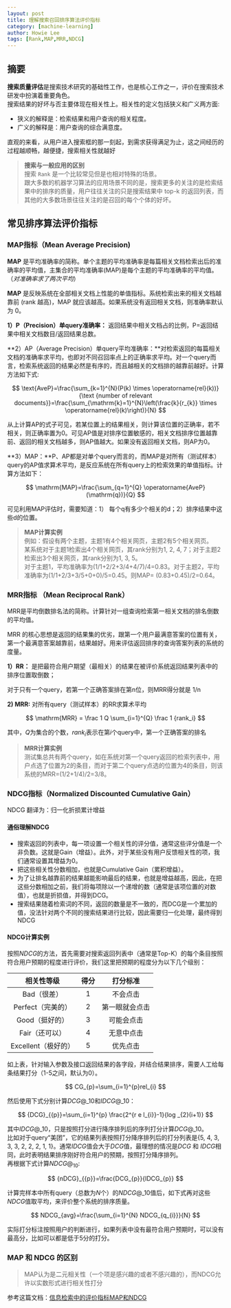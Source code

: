 ```yaml
---
layout: post
title: 理解搜索召回排序算法评价指标
category: [machine-learning]
author: Howie Lee
tags: [Rank,MAP,MRR,NDCG]
---
```


## 摘要
**搜索质量评估**是搜索技术研究的基础性工作，也是核心工作之一，评价在搜索技术研发中扮演着重要角色。  
搜索结果的好坏与否主要体现在相关性上。相关性的定义包括狭义和广义两方面:  

* 狭义的解释是：检索结果和用户查询的相关程度。
* 广义的解释是：用户查询的综合满意度。  

直观的来看，从用户进入搜索框的那一刻起，到需求获得满足为止，这之间经历的过程越顺畅，越便捷，搜索相关性就越好  

> **搜索与一般应用的区别**  
> 搜索 `Rank` 是一个比较常见但是也相对特殊的场景。  
> 跟大多数的机器学习算法的应用场景不同的是，搜索更多的关注的是检索结果中的排序的质量，用户往往关注的只是搜索结果中 top-k 的返回列表，而其他的大多数场景往往关注的是召回的每个个体的好坏。

## 常见排序算法评价指标

### MAP指标（Mean Average Precision)

**MAP** 是平均准确率的简称。单个主题的平均准确率是每篇相关文档检索出后的准确率的平均值，主集合的平均准确率(MAP)是每个主题的平均准确率的平均值。（*对准确率求了两次平均*）

**MAP** 是反映系统在全部相关文档上性能的单值指标。系统检索出来的相关文档越靠前 (rank 越高)，MAP 就应该越高。如果系统没有返回相关文档，则准确率默认为 0。

**1）P（Precision）单query准确率：** 返回结果中相关文档占的比例，P=返回结果中相关文档数目/返回结果总数。

**2）AP（Average Precision）单query平均准确率：**对检索返回的每篇相关文档的准确率求平均，也即对不同召回率点上的正确率求平均。对一个query而言，检索系统返回的结果必然是有序的，而且越相关的文档排的越靠前越好。计算方法如下式:  

$$
\text{AveP}=\frac{\sum_{k=1}^{N}(P(k) \times \operatorname{rel}(k))}{\text {number of relevant documents}}=\frac{\sum_{\mathrm{k}=1}^{N}\left(\frac{k}{r_{k}} \times \operatorname{rel}(k)\right)}{N}
$$

从上计算AP的式子可见，若某位置上的结果相关，则计算该位置的正确率，若不相关，则正确率置为0。可见AP值是对排序位置敏感的，相关文档排序位置越靠前、返回的相关文档越多，则AP值越大。如果没有返回相关文档，则AP为0。

**3）MAP：**P、AP都是对单个query而言的，而MAP是对所有（测试样本）query的AP值求算术平均，是反应系统在所有query上的检索效果的单值指标。计算方法如下：

$$
\mathrm{MAP}=\frac{\sum_{q=1}^{Q} \operatorname{AveP}(\mathrm{q})}{Q}
$$

可见利用MAP评估时，需要知道：1） 每个q有多少个相关的d；2）排序结果中这些d的位置。

> **MAP计算实例**  
> 例如：假设有两个主题，主题1有4个相关网页，主题2有5个相关网页。  
>某系统对于主题1检索出4个相关网页，其rank分别为1, 2, 4, 7；对于主题2检索出3个相关网页，其rank分别为1, 3, 5。  
>对于主题1，平均准确率为(1/1+2/2+3/4+4/7)/4=0.83。对于主题2，平均准确率为(1/1+2/3+3/5+0+0)/5=0.45。则MAP= (0.83+0.45)/2=0.64。

### MRR指标 （Mean Reciprocal Rank）

MRR是平均倒数排名法的简称。计算针对一组查询检索第一相关文档的排名倒数的平均值。

MRR 的核心思想是返回的结果集的优劣，跟第一个用户最满意答案的位置有关，第一个最满意答案越靠前，结果越好。用来评估返回排序的查询答案列表的系统的度量。

**1）RR：** 是把最符合用户期望（最相关）的结果在被评价系统返回结果列表中的排序位置取倒数；

对于只有一个query，若第一个正确答案排在第n位，则MRR得分就是 1/n

**2)  MRR:** 对所有query（测试样本）的RR求算术平均

$$
\mathrm{MRR} = \frac 1 Q \sum_{i=1}^{Q} \frac 1 {rank_i}
$$

其中，$Q$为集合的个数，$rank_i$表示在第$i$个query中，第一个正确答案的排名

> **MRR计算实例**  
> 测试集总共有两个query，如在系统对第一个query返回的检索列表中，用户点选了位置为2的条目，而对于第二个query点选的位置为4的条目，则该系统的MRR=(1/2+1/4)/2=3/8。

### NDCG指标（Normalized Discounted Cumulative Gain）

NDCG 翻译为：归一化折损累计增益

#### 通俗理解NDCG

* 搜索返回的列表中，每一项设置一个相关性的评分值，通常这些评分值是一个非负数。这就是Gain（增益）。此外，对于某些没有用户反馈相关性的项，我们通常设置其增益为0。
* 把这些相关性分数相加，也就是Cumulative Gain（累积增益）。
* 为了让排名越靠前的结果越能影响最后的结果，也就是增益越高，因此，在把这些分数相加之前，我们将每项除以一个递增的数（通常是该项位置的对数值），也就是折损值，并得到DCG。
* 搜索结果随着检索词的不同，返回的数量是不一致的，而DCG是一个累加的值，没法针对两个不同的搜索结果进行比较，因此需要归一化处理，最终得到 NDCG

#### NDCG计算实例

按照$NDCG$的方法，首先需要对搜索返回列表中（通常是Top-K）的每个条目按照符合用户预期的程度进行评价，我们这里把预期的程度分为以下几个级别：  

| 相关性等级 | 得分 | 打分标准 |
| :------: | :------: | :------: |
| Bad（很差） | 1 | 不会点击 |
| Perfect（完美的） | 2 | 第一眼就会点击 |
| Good（挺好的） | 3 | 可能会点击 |
| Fair（还可以） | 4 | 无意中点击 |
| Excellent（极好的）| 5 | 优先点击 |

如上表，针对输入参数及接口返回结果的各字段，并结合结果排序，需要人工给每条结果打分（1-5之间，默认为0）。

$$ 
CG_{p}=\sum_{i=1}^{p}rel_{i}
$$

然后使用下式分别计算$DCG@\_{10}$和$IDCG@\_{10}$：

$$
{DCG}_{{p}}=\sum_{i=1}^{p} \frac{2^{r e l_{i}}-1}{log _{2}(i+1)}
$$

其中$IDCG@\_{10}$，只是按照打分进行降序排列后的序列打分计算$DCG@\_{10}$。  
比如对于query“美团”，它的结果列表按照打分降序排列后的打分列表是{5, 4, 3, 3, 3, 2, 2, 2, 1, 1}。通常$IDCG$值会大于$DCG$值，最理想的情况是$DCG$ 和 $IDCG$相同，此时表明结果排序刚好符合用户的预期，按照打分降序排列。  
再根据下式计算$NDCG@_{10}$:

$$
{nDCG}_{{p}}=\frac{DCG_{p}}{IDCG_{p}}
$$

计算完样本中所有query（总数为$N$个）的$NDCG@\_{10}$值后，如下式再对这些$NDCG$值取平均，来评价整个系统的排序质量。

$$
NDCG_{avg}=\frac{\sum_{i=1}^{N} NDCG_{q_{i}}}{N}
$$

实际打分标注按照用户的判断进行，如果列表中没有最符合用户预期时，可以没有最高分，比如可以都是低于5分的打分。

### MAP 和 NDCG 的区别

> MAP认为是二元相关性（一个项是感兴趣的或者不感兴趣的），而NDCG允许以实数形式进行相关性打分

参考这篇文档：[信息检索中的评价指标MAP和NDCG](http://lixinzhang.github.io/xin-xi-jian-suo-zhong-de-ping-jie-zhi-biao-maphe-ndcg.html)

























